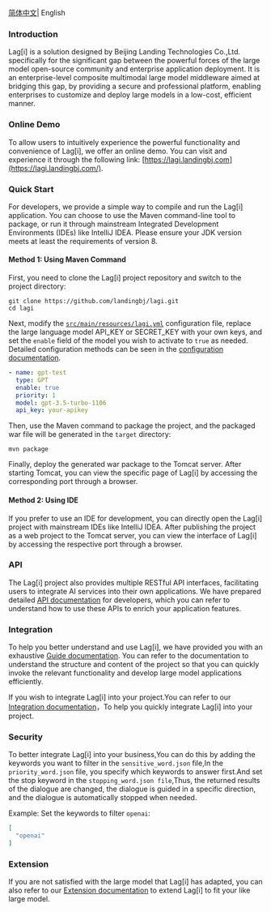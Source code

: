 [简体中文](README_zh.md)| English

### **Introduction**

Lag[i] is a solution designed by Beijing Landing Technologies Co.,Ltd. specifically for the significant gap between the powerful forces of the large model open-source community and enterprise application deployment. It is an enterprise-level composite multimodal large model middleware aimed at bridging this gap, by providing a secure and professional platform, enabling enterprises to customize and deploy large models in a low-cost, efficient manner.

### Online Demo

To allow users to intuitively experience the powerful functionality and convenience of Lag[i], we offer an online demo. You can visit and experience it through the following link: [https://lagi.landingbj.com](https://lagi.landingbj.com/).

### Quick Start

For developers, we provide a simple way to compile and run the Lag[i] application. You can choose to use the Maven command-line tool to package, or run it through mainstream Integrated Development Environments (IDEs) like IntelliJ IDEA. Please ensure your JDK version meets at least the requirements of version 8.

#### Method 1: Using Maven Command

First, you need to clone the Lag[i] project repository and switch to the project directory:

```shell
git clone https://github.com/landingbj/lagi.git
cd lagi
```

Next, modify the [`src/main/resources/lagi.yml`](lagi-web/src/main/resources/lagi.yml) configuration file, replace the large language model API_KEY or SECRET_KEY with your own keys, and set the `enable` field of the model you wish to activate to `true` as needed. Detailed configuration methods can be seen in the [configuration documentation](docs/config_en.md).

```yaml
- name: gpt-test
  type: GPT
  enable: true
  priority: 1
  model: gpt-3.5-turbo-1106
  api_key: your-apikey
```

Then, use the Maven command to package the project, and the packaged war file will be generated in the `target` directory:

```shell
mvn package
```

Finally, deploy the generated war package to the Tomcat server. After starting Tomcat, you can view the specific page of Lag[i] by accessing the corresponding port through a browser.

#### Method 2: Using IDE

If you prefer to use an IDE for development, you can directly open the Lag[i] project with mainstream IDEs like IntelliJ IDEA. After publishing the project as a web project to the Tomcat server, you can view the interface of Lag[i] by accessing the respective port through a browser.

### API

The Lag[i] project also provides multiple RESTful API interfaces, facilitating users to integrate AI services into their own applications. We have prepared detailed [API documentation](docs/API_en.md) for developers, which you can refer to understand how to use these APIs to enrich your application features.

### Integration

To help you better understand and use Lag[i], we have provided you with an exhaustive [Guide documentation](docs/guide_en.md). You can refer to the documentation to understand the structure and content of the project so that you can quickly invoke the relevant functionality and develop large model applications efficiently.  

If you wish to integrate Lag[i] into your project.You can refer to our [Integration documentation](https://github.com/landingbj/lagi/blob/main/docs/guide_en.md#quick-integrate-into-your-existing-project)，To help you quickly integrate Lag[i] into your project.

### Security

To better integrate Lag[i] into your business,You can do this by adding the keywords you want to filter in the `sensitive_word.json` file,In the `priority_word.json` file, you specify which keywords to answer first.And set the stop keyword in the `stopping_word.json file`,Thus, the returned results of the dialogue are changed, the dialogue is guided in a specific direction, and the dialogue is automatically stopped when needed.

Example: Set the keywords to filter `openai`:

```json
[
  "openai"
]
```

### Extension

If you are not satisfied with the large model that Lag[i] has adapted, you can also refer to our [Extension documentation](docs/extend_en.md) to extend Lag[i] to fit your like large model.